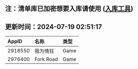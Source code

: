 ## 注：清单库已加密想要入库请使用 ([入库工具](https://github.com/BlankTMing/ManifestAutoUpdate/releases))

## 更新时间：2024-07-19 02:51:17
| AppID | 名称 | 类型  |
| :-------------------- | :----------------------------- | :----------- |
| 2918550 | 我为情狂| Game |
| 2976400 | Fork Road| Game |
